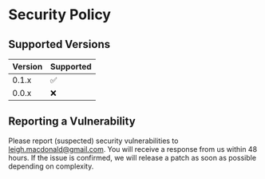 # Security Policy

## Supported Versions

| Version | Supported          |
| ------- | ------------------ |
| 0.1.x   | :white_check_mark: |
| 0.0.x   | :x:                |

## Reporting a Vulnerability

Please report (suspected) security vulnerabilities to leigh.macdonald@gmail.com. You will receive a response from us within 48 hours. 
If the issue is confirmed, we will release a patch as soon as possible depending on complexity.
